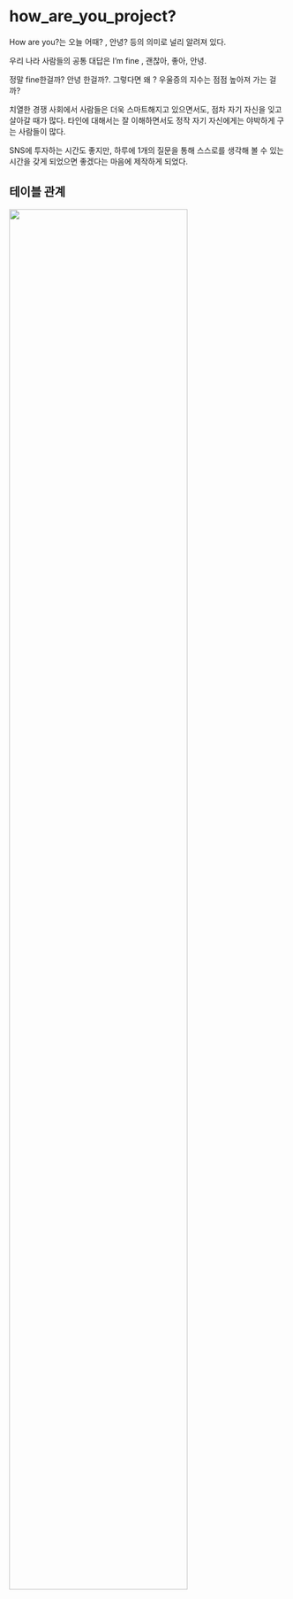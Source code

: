 # how_are_you_project?
How are you?는 오늘 어때? , 안녕? 등의 의미로 널리 알려져 있다.

우리 나라 사람들의 공통 대답은 I’m fine , 괜찮아, 좋아, 안녕. 

정말 fine한걸까? 안녕 한걸까?. 그렇다면 왜 ? 우울증의 지수는 점점 높아져 가는 걸까?

치열한 경쟁 사회에서 사람들은 더욱 스마트해지고 있으면서도, 점차 자기 자신을 잊고 살아갈 때가 많다. 
타인에 대해서는 잘 이해하면서도 정작 자기 자신에게는 야박하게 구는 사람들이 많다.

SNS에 투자하는 시간도 좋지만, 하루에 1개의 질문을 통해 스스로를 생각해 볼 수 있는 시간을 갖게 되었으면 좋겠다는 마음에 제작하게 되었다.

## 테이블 관계
<img width="80%" src="https://user-images.githubusercontent.com/97998547/214490005-0db3c9f5-fac7-4102-b66b-0585030d4e4c.png"/>
